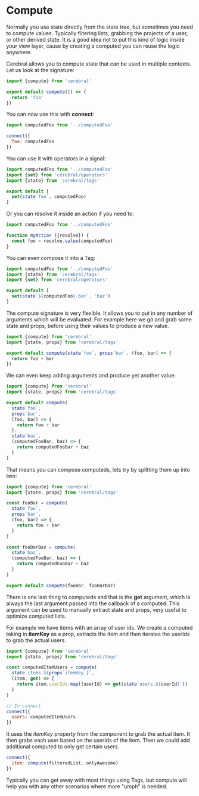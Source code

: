 # Compute
Normally you use state directly from the state tree, but sometimes you need to compute values. Typically filtering lists, grabbing the projects of a user, or other derived state. It is a good idea not to put this kind of logic inside your view layer, cause by creating a computed you can reuse the logic anywhere.

Cerebral allows you to compute state that can be used in multiple contexts. Let us look at the signature:

```js
import {compute} from 'cerebral'

export default compute(() => {
  return 'foo'
})
```

You can now use this with **connect**:

```js
import computedFoo from '../computedFoo'

connect({
  foo: computedFoo
})
```

You can use it with operators in a signal:

```js
import computedFoo from '../computedFoo'
import {set} from 'cerebral/operators'
import {state} from 'cerebral/tags'

export default [
  set(state`foo`, computedFoo)
]
```

Or you can resolve it inside an action if you need to:

```js
import computedFoo from '../computedFoo'

function myAction ({resolve}) {
  const foo = resolve.value(computedFoo)
}
```

You can even compose it into a Tag:

```js
import computedFoo from '../computedFoo'
import {state} from 'cerebral/tags'
import {set} from 'cerebral/operators'

export default [
  set(state`${computedFoo}.bar`, 'baz')
]
```

The compute signature is very flexible. It allows you to put in any number of arguments which will be evaluated. For example here we go and grab some state and props, before using their values to produce a new value.

```js
import {compute} from 'cerebral'
import {state, props} from 'cerebral/tags'

export default compute(state`foo`, props`bar`, (foo, bar) => {
  return foo + bar
})
```

We can even keep adding arguments and produce yet another value:

```js
import {compute} from 'cerebral'
import {state, props} from 'cerebral/tags'

export default compute(
  state`foo`,
  props`bar`,
  (foo, bar) => {
    return foo + bar
  },
  state`baz`,
  (computedFooBar, baz) => {
    return computedFooBar + baz
  }
)
```

That means you can compose computeds, lets try by splitting them up into two:

```js
import {compute} from 'cerebral'
import {state, props} from 'cerebral/tags'

const fooBar = compute(
  state`foo`,
  props`bar`,
  (foo, bar) => {
    return foo + bar
  }
)

const fooBarBaz = compute(
  state`baz`,
  (computedFooBar, baz) => {
    return computedFooBar + baz
  }
)

export default compute(fooBar, fooBarBaz)
```

There is one last thing to computeds and that is the **get** argument, which is always the last argument passed into the callback of a computed. This argument can be used to manually extract state and props, very useful to optimize computed lists.

For example we have items with an array of user ids. We create a computed taking in **itemKey** as a prop, extracts the item and then iterates the userIds to grab the actual users.


```js
import {compute} from 'cerebral'
import {state, props} from 'cerebral/tags'

const computedItemUsers = compute(
  state`items.${props`itemKey`}`,
  (item, get) => {
    return item.userIds.map((userId) => get(state`users.${userId}`))
  }
)

// In connect
connect({
  users: computedItemUsers
})
```

It uses the *itemKey* property from the component to grab the actual item. It then grabs each user based on the userIds of the item. Then we could add additional computed to only get certain users.

```js
connect({
  item: compute(filteredList, onlyAwesome)
})
```

Typically you can get away with most things using Tags, but compute will help you with any other scenarios where more "umph" is needed.
